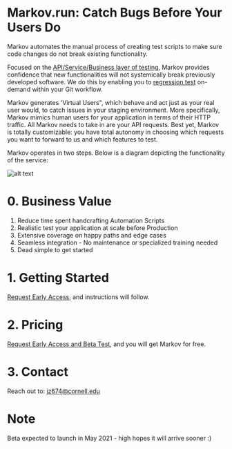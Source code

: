 # Markov.run: Catch Bugs Before Your Users Do
 
Markov automates the manual process of creating test scripts to make sure code changes do not break existing functionality.

Focused on the [API/Service/Business layer of testing][2], Markov provides confidence that new functionalities will not systemically break previously developed software. We do this by enabling you to [regression test][1] on-demand within your Git workflow.

Markov generates 'Virtual Users", which behave and act just as your real user would, to catch issues in your staging environment. More specifically, Markov mimics human users for your application in terms of their HTTP traffic. All Markov needs to take in are your API requests. Best yet, Markov is totally customizable: you have total autonomy in choosing which requests you want to forward to us and which features to test.

Markov operates in two steps. Below is a diagram depicting the functionality of the service:

![alt text](https://github.com/jz674/Markov_Documentation/blob/main/assets/Intro_diagram.png)

# 0. Business Value
1. Reduce time spent handcrafting Automation Scripts
2. Realistic test your application at scale before Production
3. Extensive coverage on happy paths and edge cases
4. Seamless integration - No maintenance or specialized training needed
5. Dead simple to get started

# 1. Getting Started
[Request Early Access][3], and instructions will follow.

# 2. Pricing
[Request Early Access and Beta Test][3], and you will get Markov for free.

# 3. Contact
Reach out to: jz674@cornell.edu 

# Note
Beta expected to launch in May 2021 - high hopes it will arrive sooner :) 


[2]: https://medium.com/katalon-studio/introduction-to-api-testing-complete-guide-for-newbie-426eac6edb4d/ "API/Service/Business layer of testing" 
[1]: https://www.scnsoft.com/blog/what-is-regression-testing-short-overview/ "regression test" 
[3]: https://markov.run/ "Request Early Access" 
